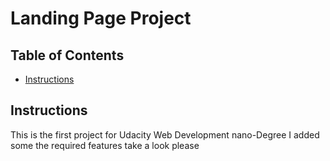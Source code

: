 # Landing Page Project

## Table of Contents

* [Instructions](#instructions)

## Instructions

This is the first project for Udacity Web Development nano-Degree 
I added some the required features 
take a look please
